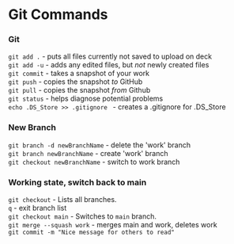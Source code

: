 #  Git Commands

### Git
```git add .``` - puts all files currently not saved to upload on deck <br />
```git add -u``` - adds any edited files, but *not* newly created files <br />
```git commit``` - takes a snapshot of your work <br />
```git push``` - copies the snapshot *to* GitHub <br />
```git pull``` - copies the snapshot *from* Github <br />
```git status``` - helps diagnose potential problems <br />
```echo .DS_Store >> .gitignore ``` - creates a .gitignore for .DS_Store<br />

### New Branch
```git branch -d newBranchName``` - delete the 'work' branch <br />
```git branch newBranchName``` - create 'work' branch <br />
```git checkout newBranchName``` - switch to work branch <br />

### Working state, switch back to main
```git checkout``` - Lists all branches.<br />
```q``` - exit branch list<br />
```git checkout main``` - Switches to ```main``` branch.<br />
```git merge --squash work``` - merges main and work, deletes work<br />
```git commit -m "Nice message for others to read"```<br />

